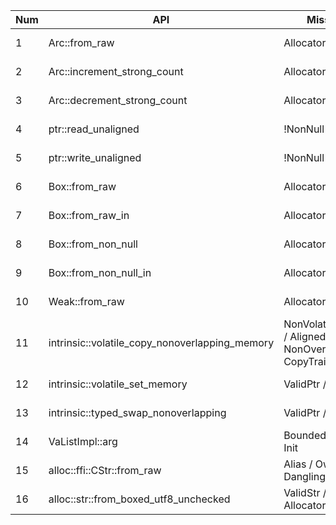 |Num| API | Missing SP | PR Status |
|---|-----|--------------|--------|
|1| Arc::from_raw | AllocatorConsistency | [Merged 1: PR_134496](https://github.com/rust-lang/rust/pull/134496) |
|2| Arc::increment_strong_count | AllocatorConsistency | [Merged 1: PR_134496](https://github.com/rust-lang/rust/pull/134496) |
|3| Arc::decrement_strong_count | AllocatorConsistency | [Merged 1: PR_134496](https://github.com/rust-lang/rust/pull/134496) |
|4| ptr::read_unaligned | !NonNull | [Merged 2: PR_134953](https://github.com/rust-lang/rust/pull/134953) |
|5| ptr::write_unaligned | !NonNull | [Merged 2: PR_134953](https://github.com/rust-lang/rust/pull/134953) |
|6| Box::from_raw | AllocatorConsistency | [Merged 3: PR_135009](https://github.com/rust-lang/rust/pull/135009) |
|7| Box::from_raw_in | AllocatorConsistency | [Merged 3: PR_135009](https://github.com/rust-lang/rust/pull/135009) |
|8| Box::from_non_null | AllocatorConsistency | [Merged 4: PR_135805](https://github.com/rust-lang/rust/pull/135805) |
|9| Box::from_non_null_in | AllocatorConsistency | [Merged 4: PR_135805](https://github.com/rust-lang/rust/pull/135805) |
|10| Weak::from_raw | AllocatorConsistency | [Merged 4: PR_135805](https://github.com/rust-lang/rust/pull/135805) |
|11| intrinsic::volatile_copy_nonoverlapping_memory | NonVolatile / ValidPtr / Aligned / NonOverlap / Alias / CopyTrait | [Pending 5: PR_135334](https://github.com/rust-lang/rust/pull/135334) |
|12| intrinsic::volatile_set_memory | ValidPtr / Aligned | [Pending 5: PR_135334](https://github.com/rust-lang/rust/pull/135334) |
|13| intrinsic::typed_swap_nonoverlapping | ValidPtr / Aligned | [Pending 5: PR_135334](https://github.com/rust-lang/rust/pull/135334) |
|14| VaListImpl::arg | Bounded / Typed / Init | [Pending 6: PR_136969](https://github.com/rust-lang/rust/pull/136969) |
|15| alloc::ffi::CStr::from_raw | Alias / Owning / Dangling | [Pending 7: PR_137714](https://github.com/rust-lang/rust/pull/137714) |
|16| alloc::str::from_boxed_utf8_unchecked | ValidStr / AllocatorConsistency | [Pending 7: PR_137714](https://github.com/rust-lang/rust/pull/137714) |


